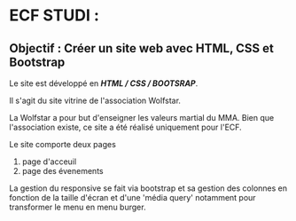 # ECF STUDI :

## Objectif : Créer un site web avec HTML, CSS et Bootstrap

Le site est développé en ***HTML / CSS / BOOTSRAP***.

Il s'agit du site vitrine de l'association Wolfstar. 

La Wolfstar a pour but d'enseigner les valeurs martial du MMA.
Bien que l'association existe, ce site a été réalisé uniquement pour l'ECF.


Le site comporte deux pages

1. page d'acceuil
2. page des évenements

La gestion du responsive se fait via bootstrap et sa gestion des colonnes en fonction de la taille d'écran et 
d'une 'média query' notamment pour transformer le menu en menu burger.


